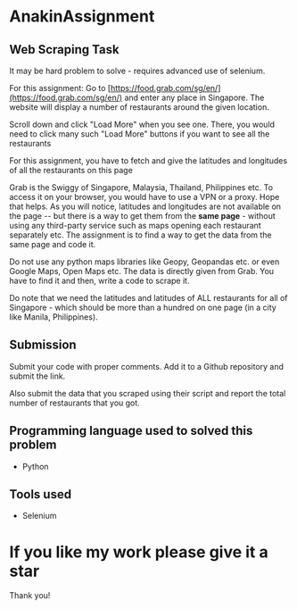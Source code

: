 # AnakinAssignment

## Web Scraping Task

It may be hard problem to solve - requires advanced use of selenium.

For this assignment: Go to [https://food.grab.com/sg/en/](https://food.grab.com/sg/en/) and enter any place in Singapore. The website will display a number of restaurants around the given location.

Scroll down and click "Load More" when you see one. There, you would need to click many such "Load More" buttons if you want to see all the restaurants

For this assignment, you have to fetch and give the latitudes and longitudes of all the restaurants on this page

Grab is the Swiggy of Singapore, Malaysia, Thailand, Philippines etc. To access it on your browser, you would have to use a VPN or a proxy. Hope that helps. As you will notice, latitudes and longitudes are not available on the page -- but there is a way to get them from the **same page** - without using any third-party service such as maps opening each restaurant separately etc. The assignment is to find a way to get the data from the same page and code it. 

Do not use any python maps libraries like Geopy, Geopandas etc. or even Google Maps, Open Maps etc. The data is directly given from Grab. You have to find it and then, write a code to scrape it. 

Do note that we need the latitudes and latitudes of ALL restaurants for all of Singapore - which should be more than a hundred on one page (in a city like Manila, Philippines).

## Submission

Submit your code with proper comments. Add it to a Github repository and submit the link.

Also submit the data that you scraped using their script and report the total number of restaurants that you got.

## Programming language used to solved this problem

- Python

## Tools used
 
- Selenium

# If you like my work please give it a star

Thank you!

